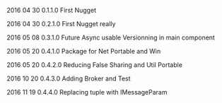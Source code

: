 2016 04 30 0.1.1.0 First Nugget

2016 04 30 0.2.1.0 First Nugget really

2016 05 08 0.3.1.0 
	Future Async usable
	Versionning in main component 
  
2016 05 20 0.4.1.0
  Package for Net Portable and Win

2016 05 20 0.4.2.0
  Reducing False Sharing and Util Portable

2016 10 20 0.4.3.0
  Adding Broker and Test

2016 11 19 0.4.4.0
  Replacing tuple with IMessageParam